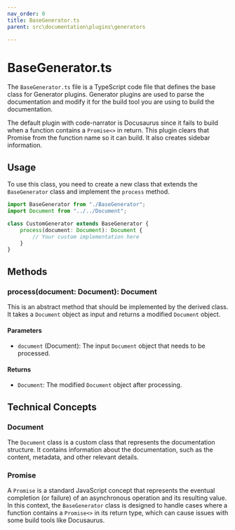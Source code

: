 ```yaml
---
nav_order: 0
title: BaseGenerator.ts
parent: src\documentation\plugins\generators

---
```


# BaseGenerator.ts

The `BaseGenerator.ts` file is a TypeScript code file that defines the base class for Generator plugins. Generator plugins are used to parse the documentation and modify it for the build tool you are using to build the documentation.

The default plugin with code-narrator is Docusaurus since it fails to build when a function contains a `Promise<>` in return. This plugin clears that Promise from the function name so it can build. It also creates sidebar information.

## Usage

To use this class, you need to create a new class that extends the `BaseGenerator` class and implement the `process` method.

```typescript
import BaseGenerator from "./BaseGenerator";
import Document from "../../Document";

class CustomGenerator extends BaseGenerator {
    process(document: Document): Document {
        // Your custom implementation here
    }
}
```

## Methods

### process(document: Document): Document

This is an abstract method that should be implemented by the derived class. It takes a `Document` object as input and returns a modified `Document` object.

#### Parameters

- `document` (Document): The input `Document` object that needs to be processed.

#### Returns

- `Document`: The modified `Document` object after processing.

## Technical Concepts

### Document

The `Document` class is a custom class that represents the documentation structure. It contains information about the documentation, such as the content, metadata, and other relevant details.

### Promise

A `Promise` is a standard JavaScript concept that represents the eventual completion (or failure) of an asynchronous operation and its resulting value. In this context, the `BaseGenerator` class is designed to handle cases where a function contains a `Promise<>` in its return type, which can cause issues with some build tools like Docusaurus.